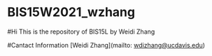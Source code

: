 # BIS15W2021_wzhang

#Hi
This is the repository of BIS15L by Weidi Zhang

#Cantact Information
[Weidi Zhang](mailto: wdizhang@ucdavis.edu)
